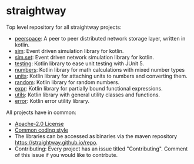 # straightway
Top level repository for all straightway projects:

* [peerspace](https://github.com/straightway/peerspace): A peer to peer distributed network storage layer, written in kotlin.
* [sim](https://github.com/straightway/sim): Event driven simulation library for kotlin.
* [sim.set](https://github.com/straightway/sim/tree/master/net): Event driven network simulation library for kotlin.
* [testing](https://github.com/straightway/testing): Kotlin library to ease unit testing with JUnit 5.
* [numbers](https://github.com/straightway/numbers): Kotlin library for math calculations with mixed number types
* [units](https://github.com/straightway/units): Kotlin library for attaching units to numbers and converting them.
* [random](https://github.com/straightway/random): Kotlin library for random numbers.
* [expr](https://github.com/straightway/expr): Kotlin library for partially bound functional expressions.
* [utils](https://github.com/straightway/utils): Kotlin library with general utility classes and functions.
* [error](https://github.com/straightway/error): Kotlin error utility library.

All projects have in common:

* [Apache-2.0 License](https://github.com/straightway/straightway/tree/master/buildTemplates/LICENSE)
* [Common coding style](https://github.com/straightway/straightway/tree/master/buildTemplates/Coding.md)
* The libraries can be accessed as binaries via the maven repository <https://straightway.github.io/repo>.
* Contributing: Every project has an issue titled "Contributing". Comment of this issue if you would like to contrbute.